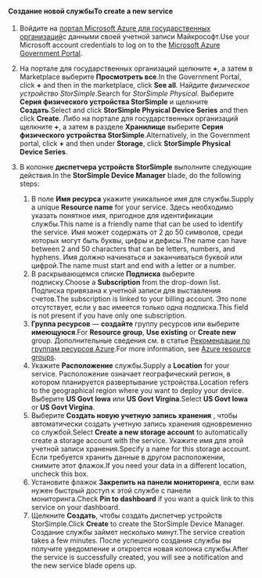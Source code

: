 <!--author=SharS last changed: 9/17/15-->


#### <a name="to-create-a-new-service"></a><span data-ttu-id="b9b61-101">Создание новой службы</span><span class="sxs-lookup"><span data-stu-id="b9b61-101">To create a new service</span></span>
1. <span data-ttu-id="b9b61-102">Войдите на [портал Microsoft Azure для государственных организаций](https://portal.azure.us/)с данными своей учетной записи Майкрософт.</span><span class="sxs-lookup"><span data-stu-id="b9b61-102">Use your Microsoft account credentials to log on to the [Microsoft Azure Government Portal](https://portal.azure.us/).</span></span>
2. <span data-ttu-id="b9b61-103">На портале для государственных организаций щелкните **+**, а затем в Marketplace выберите **Просмотреть все**.</span><span class="sxs-lookup"><span data-stu-id="b9b61-103">In the Government Portal, click **+** and then in the marketplace, click **See all**.</span></span> <span data-ttu-id="b9b61-104">Найдите _физическое устройство StorSimple_.</span><span class="sxs-lookup"><span data-stu-id="b9b61-104">Search for _StorSimple Physical_.</span></span> <span data-ttu-id="b9b61-105">Выберите **Серия физического устройства StorSimple** и щелкните **Создать**.</span><span class="sxs-lookup"><span data-stu-id="b9b61-105">Select and click **StorSimple Physical Device Series** and then click **Create**.</span></span> <span data-ttu-id="b9b61-106">Либо на портале для государственных организаций щелкните **+**, а затем в разделе **Хранилище** выберите **Серия физического устройства StorSimple**.</span><span class="sxs-lookup"><span data-stu-id="b9b61-106">Alternatively, in the Government portal, click **+** and then under **Storage**, click **StorSimple Physical Device Series**.</span></span>
3. <span data-ttu-id="b9b61-107">В колонке **диспетчера устройств StorSimple** выполните следующие действия.</span><span class="sxs-lookup"><span data-stu-id="b9b61-107">In the **StorSimple Device Manager** blade, do the following steps:</span></span>
   
   1. <span data-ttu-id="b9b61-108">В поле **Имя ресурса** укажите уникальное имя для службы.</span><span class="sxs-lookup"><span data-stu-id="b9b61-108">Supply a unique **Resource name** for your service.</span></span> <span data-ttu-id="b9b61-109">Здесь необходимо указать понятное имя, пригодное для идентификации службы.</span><span class="sxs-lookup"><span data-stu-id="b9b61-109">This name is a friendly name that can be used to identify the service.</span></span> <span data-ttu-id="b9b61-110">Имя может содержать от 2 до 50 символов, среди которых могут быть буквы, цифры и дефисы.</span><span class="sxs-lookup"><span data-stu-id="b9b61-110">The name can have between 2 and 50 characters that can be letters, numbers, and hyphens.</span></span> <span data-ttu-id="b9b61-111">Имя должно начинаться и заканчиваться буквой или цифрой.</span><span class="sxs-lookup"><span data-stu-id="b9b61-111">The name must start and end with a letter or a number.</span></span>
   2. <span data-ttu-id="b9b61-112">В раскрывающемся списке **Подписка** выберите подписку.</span><span class="sxs-lookup"><span data-stu-id="b9b61-112">Choose a **Subscription** from the drop-down list.</span></span> <span data-ttu-id="b9b61-113">Подписка привязана к учетной записи для выставления счетов.</span><span class="sxs-lookup"><span data-stu-id="b9b61-113">The subscription is linked to your billing account.</span></span> <span data-ttu-id="b9b61-114">Это поле отсутствует, если у вас имеется только одна подписка.</span><span class="sxs-lookup"><span data-stu-id="b9b61-114">This field is not present if you have only one subscription.</span></span>
   3. <span data-ttu-id="b9b61-115">**Группа ресурсов** — **создайте** группу ресурсов или выберите **имеющуюся**.</span><span class="sxs-lookup"><span data-stu-id="b9b61-115">For **Resource group**, **Use existing** or **Create new** group.</span></span> <span data-ttu-id="b9b61-116">Дополнительные сведения см. в статье [Рекомендации по группам ресурсов Azure](https://azure.microsoft.com/documentation/articles/virtual-machines-windows-infrastructure-resource-groups-guidelines/).</span><span class="sxs-lookup"><span data-stu-id="b9b61-116">For more information, see [Azure resource groups](https://azure.microsoft.com/documentation/articles/virtual-machines-windows-infrastructure-resource-groups-guidelines/).</span></span>
   4. <span data-ttu-id="b9b61-117">Укажите **Расположение** службы.</span><span class="sxs-lookup"><span data-stu-id="b9b61-117">Supply a **Location** for your service.</span></span> <span data-ttu-id="b9b61-118">Расположение означает географический регион, в котором планируется развертывание устройства.</span><span class="sxs-lookup"><span data-stu-id="b9b61-118">Location refers to the geographical region where you want to deploy your device.</span></span> <span data-ttu-id="b9b61-119">Выберите **US Govt Iowa** или **US Govt Virgina**.</span><span class="sxs-lookup"><span data-stu-id="b9b61-119">Select **US Govt Iowa** or **US Govt Virgina**.</span></span>
   5. <span data-ttu-id="b9b61-120">Выберите **Создать новую учетную запись хранения** , чтобы автоматически создать учетную запись хранения одновременно со службой.</span><span class="sxs-lookup"><span data-stu-id="b9b61-120">Select **Create a new storage account** to automatically create a storage account with the service.</span></span> <span data-ttu-id="b9b61-121">Укажите имя для этой учетной записи хранения.</span><span class="sxs-lookup"><span data-stu-id="b9b61-121">Specify a name for this storage account.</span></span> <span data-ttu-id="b9b61-122">Если требуется хранить данные в другом расположении, снимите этот флажок.</span><span class="sxs-lookup"><span data-stu-id="b9b61-122">If you need your data in a different location, uncheck this box.</span></span>
   6. <span data-ttu-id="b9b61-123">Установите флажок **Закрепить на панели мониторинга**, если вам нужен быстрый доступ к этой службе с панели мониторинга.</span><span class="sxs-lookup"><span data-stu-id="b9b61-123">Check **Pin to dashboard** if you want a quick link to this service on your dashboard.</span></span>
   7. <span data-ttu-id="b9b61-124">Щелкните **Создать**, чтобы создать диспетчер устройств StorSimple.</span><span class="sxs-lookup"><span data-stu-id="b9b61-124">Click **Create** to create the StorSimple Device Manager.</span></span> <span data-ttu-id="b9b61-125">Создание службы займет несколько минут.</span><span class="sxs-lookup"><span data-stu-id="b9b61-125">The service creation takes a few minutes.</span></span> <span data-ttu-id="b9b61-126">После успешного создания службы вы получите уведомление и откроется новая колонка службы.</span><span class="sxs-lookup"><span data-stu-id="b9b61-126">After the service is successfully created, you will see a notification and the new service blade opens up.</span></span>


